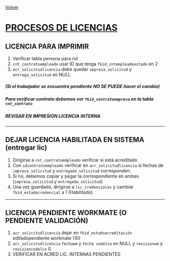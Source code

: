 <link rel="stylesheet" type="text/css" href="styles.css">

[Volver](./index.md)

# <u>PROCESOS DE LICENCIAS</u>

## LICENCIA PARA IMPRIMIR

1. Verificar tabla persona para rut
2. `cnt_contratoempleado` usar ID que tenga `fkid_cntempleadoestado` en 2
3. `acr_solicitudlicencia` debe quedar `impresa_solicitud` y `entrega_solicitud` en NULL

##### (Si el trabajador se encuentra pendiente NO SE PUEDE hacer el cambio)
##### Para verificar contrato debemos ver `fkid_contratoempresa` en la tabla `cnt_contrato`
##### REVISAR EN IMPRESIÓN LICENCIA INTERNA

---

## DEJAR LICENCIA HABILITADA EN SISTEMA (entregar lic)

1. Dirigirse a `cnt_contratoempleado` verificar si está acreditado
2. Con `idcontratoempleado` verificar en `acr_solicitudlicencia` si fechas de `impresa_solicitud` y `entregada_solicitud` corresponden.
3. Si no, debemos copiar y pegar la correspondiente en ambas (`impresa_solicitud` y `entregada_solicitud`)
4. Una vez guardado, dirigirse a `lic_credenciales` y cambiar `fkid_estadocredencial` a 1 (Habilitado)

---

## LICENCIA PENDIENTE WORKMATE (O PENDIENTE VALIDACIÓN)

1. `acr_solicitudlicencia` dejar en `fkid_estadoacreditación` editadopendiente workmate (10)
2. `acr_solicitudlicencia` `fechawm` y `fecha codelco` en NULL y `revisionwm` y `revisioncodelco` 0
3. VERIFICAR EN ACRED LIC. INTERNAS PENDIENTES
